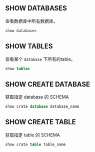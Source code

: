 
## SHOW DATABASES
查看数据库中所有数据库。
```SQL
show databases
```

## SHOW TABLES
查看某个 `database` 下所有的table。
```SQL
show tables
```

## SHOW CREATE DATABASE
获取指定 database 的 SCHEMA
```SQL
show crate database database_name
```

## SHOW CREATE TABLE
获取指定 table 的 SCHEMA
```SQL
show crate table table_name
```
